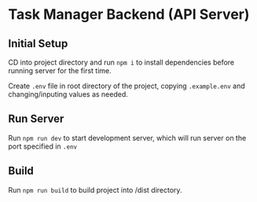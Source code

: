 # Task Manager Backend (API Server)

## Initial Setup

CD into project directory and run `npm i` to install dependencies before running server for the first time.

Create `.env` file in root directory of the project, copying `.example.env` and changing/inputing values as needed.

## Run Server

Run `npm run dev` to start development server, which will run server on the port specified in `.env`

## Build

Run `npm run build` to build project into /dist directory.